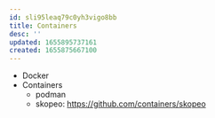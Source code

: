```yaml
---
id: sli95leaq79c0yh3vigo8bb
title: Containers
desc: ''
updated: 1655895737161
created: 1655875667100
---
```


* Docker
* Containers
    * podman
    * skopeo: https://github.com/containers/skopeo
